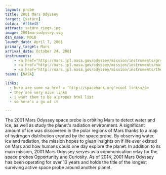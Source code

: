 ```yaml
---
layout: probe
title: 2001 Mars Odyssey
target: [saturn]
color: '#ff6e48'
attract: saturn_rings.jpg
image: 2001marsodyssey.svg
dsn_name: M01O
launch_date: April 7, 2001
primary_target: Mars
arrival_date: October 24, 2001
instruments:
    - <a href="http://mars.jpl.nasa.gov/odyssey/mission/instruments/grs/">gamma ray spectrometer</a>
    - <a href="http://mars.jpl.nasa.gov/odyssey/mission/instruments/marie/">radiation spectrometer</a>
    - <a href="http://mars.jpl.nasa.gov/odyssey/mission/instruments/themis/">thermal imager</a>
teams: [NASA]

links:
  - here are some <a href = "http://spacehack.org">cool links</a>
  - they are very nice links
  - i want them to be a proper html list
  - so here's a go of it

---
```

The 2001 Mars Odyssey space probe is orbiting Mars to detect water and ice, as well as study the planet's radiation environment. A significant amount of ice was discovered in the polar regions of Mars thanks to a map of hydrogen distribution created by the space probe. By observing water, ice and radiation, the mission hopes to glean insights on if life ever existed on Mars and how humans could one day explore the planet. In addition to its main mission, 2001 Mars Odyssey serves as a communication relay for the space probes Opportunity and Curiosity. As of 2014, 2001 Mars Odyssey has been operating for over 13 years and holds the title of the longest surviving active space probe around another planet.

